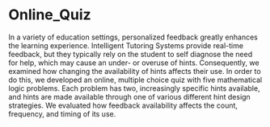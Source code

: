 # Online_Quiz
In a variety of education settings, personalized feedback greatly enhances the learning experience. Intelligent Tutoring Systems provide real-time feedback, but they typically rely on the student to self diagnose the need for help, which may cause an under- or overuse of hints. Consequently, we examined how changing the availability of hints affects their use. In order to do this, we developed an online, multiple choice quiz with five mathematical logic problems. Each problem has two, increasingly specific hints available, and hints are made available through one of various different hint design strategies. We evaluated how feedback availability affects the count, frequency, and timing of its use. 
